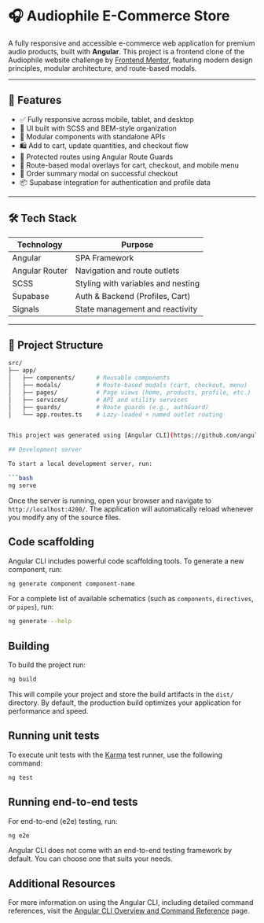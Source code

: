 # 🎧 Audiophile E-Commerce Store

A fully responsive and accessible e-commerce web application for premium audio products, built with **Angular**. This project is a frontend clone of the Audiophile website challenge by [Frontend Mentor](https://www.frontendmentor.io/challenges/audiophile-ecommerce-website-C8cuSfBzxc), featuring modern design principles, modular architecture, and route-based modals.

---

## 🚀 Features

- ✅ Fully responsive across mobile, tablet, and desktop
- 🎨 UI built with SCSS and BEM-style organization
- 🧩 Modular components with standalone APIs
- 🛍️ Add to cart, update quantities, and checkout flow
- 🔐 Protected routes using Angular Route Guards
- 🧭 Route-based modal overlays for cart, checkout, and mobile menu
- 🧾 Order summary modal on successful checkout
- 📦 Supabase integration for authentication and profile data

---

## 🛠️ Tech Stack

| Technology     | Purpose                              |
|----------------|--------------------------------------|
| Angular        | SPA Framework                        |
| Angular Router | Navigation and route outlets         |
| SCSS           | Styling with variables and nesting   |
| Supabase       | Auth & Backend (Profiles, Cart)      |
| Signals        | State management and reactivity      |

---

## 📁 Project Structure

```bash
src/
├── app/
│   ├── components/      # Reusable components
│   ├── modals/          # Route-based modals (cart, checkout, menu)
│   ├── pages/           # Page views (home, products, profile, etc.)
│   ├── services/        # API and utility services
│   ├── guards/          # Route guards (e.g., authGuard)
│   └── app.routes.ts    # Lazy-loaded + named outlet routing


This project was generated using [Angular CLI](https://github.com/angular/angular-cli) version 20.0.0.

## Development server

To start a local development server, run:

```bash
ng serve
```

Once the server is running, open your browser and navigate to `http://localhost:4200/`. The application will automatically reload whenever you modify any of the source files.

## Code scaffolding

Angular CLI includes powerful code scaffolding tools. To generate a new component, run:

```bash
ng generate component component-name
```

For a complete list of available schematics (such as `components`, `directives`, or `pipes`), run:

```bash
ng generate --help
```

## Building

To build the project run:

```bash
ng build
```

This will compile your project and store the build artifacts in the `dist/` directory. By default, the production build optimizes your application for performance and speed.

## Running unit tests

To execute unit tests with the [Karma](https://karma-runner.github.io) test runner, use the following command:

```bash
ng test
```

## Running end-to-end tests

For end-to-end (e2e) testing, run:

```bash
ng e2e
```

Angular CLI does not come with an end-to-end testing framework by default. You can choose one that suits your needs.

## Additional Resources

For more information on using the Angular CLI, including detailed command references, visit the [Angular CLI Overview and Command Reference](https://angular.dev/tools/cli) page.
